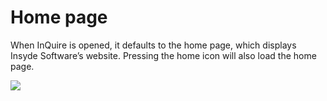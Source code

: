 # Home page

When InQuire is opened, it defaults to the home page, which displays Insyde Software’s website. Pressing the home icon will also load the home page.

![](https://github.com/kswang0101/InQuire/tree/e182c4313131e809453b9aa4d6043b2c53dadd25/assets/image6.png)

